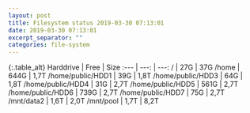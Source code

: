 ```yaml
---
layout: post
title: Filesystem status 2019-03-30 07:13:01
date: 2019-03-30 07:13:01
excerpt_separator: ""
categories: file-system
---
```

{:.table_alt}
Harddrive | Free | Size
:--- | ---: | ---:
/ | 27G | 37G
/home | 644G | 1,7T
/home/public/HDD1 | 39G | 1,8T
/home/public/HDD3 | 64G | 1,8T
/home/public/HDD4 | 31G | 2,7T
/home/public/HDD5 | 561G | 2,7T
/home/public/HDD6 | 739G | 2,7T
/home/public/HDD7 | 75G | 2,7T
/mnt/data2 | 1,6T | 2,0T
/mnt/pool | 1,7T | 8,2T
